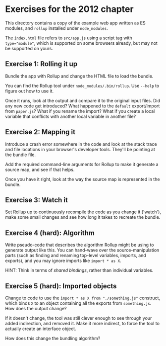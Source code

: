 # Exercises for the 2012 chapter

This directory contains a copy of the example web app written as ES
modules, and `rollup` installed under `node_modules`.

The `index.html` file refers to `src/app.js` using a script tag with
`type="module"`, which is supported on some browsers already, but may
not be supported on yours.

## Exercise 1: Rolling it up

Bundle the app with Rollup and change the HTML file to load the
bundle.

You can find the Rollup tool under `node_modules/.bin/rollup`. Use
`--help` to figure out how to use it.

Once it runs, look at the output and compare it to the original input
files. Did any new code get introduced? What happened to the `default`
export/import from `paper.js`? What if you rename the import? What if
you create a local variable that conflicts with another local variable
in another file?

## Exercise 2: Mapping it

Introduce a crash error somewhere in the code and look at the stack
trace and file locations in your browser's developer tools. They'll be
pointing at the bundle file.

Add the required command-line arguments for Rollup to make it generate
a source map, and see if that helps.

Once you have it right, look at the way the source map is represented
in the bundle.

## Exercise 3: Watch it

Set Rollup up to continuously recompile the code as you change it
('watch'), make some small changes and see how long it takes to
recreate the bundle.

## Exercise 4 (hard): Algorithm

Write pseudo-code that describes the algorithm Rollup might be using
to generate output like this. You can hand-wave over the
source-manipulation parts (such as finding and renaming top-level
variables, imports, and exports), and you may ignore imports like
`import * as X`.

HINT: Think in terms of _shared bindings_, rather than individual
variables.

## Exercise 5 (hard): Imported objects

Change to code to use the `import * as X from "./something.js"`
construct, which binds `X` to an object containing all the exports
from `something.js`. How does the output change?

If it doesn't change, the tool was still clever enough to see through
your added indirection, and removed it. Make it more indirect, to
force the tool to actually create an interface object.

How does this change the bundling algorithm?
